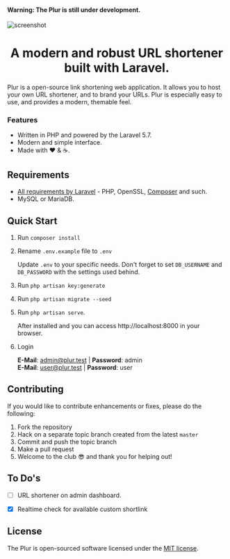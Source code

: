 <h4>Warning: The Plur is still under development.</h4>

![screenshot](https://i.imgur.com/rHJQyQz.jpg)
<h1 align="center">A modern and robust URL shortener built with Laravel.</h1>

Plur is a open-source link shortening web application. It allows you to host your own URL shortener, and to brand your URLs. Plur is especially easy to use, and provides a modern, themable feel.

### Features
* Written in PHP and powered by the Laravel 5.7.
* Modern and simple interface.
* Made with :heart: &amp; :coffee:.

## Requirements
- [All requirements by Laravel](https://laravel.com/docs/installation#server-requirements) - PHP, OpenSSL, [Composer](https://getcomposer.org/) and such.
- MySQL or MariaDB.


## Quick Start
1. Run `composer install`

2. Rename `.env.example` file to `.env`

   Update `.env` to your specific needs. Don't forget to set `DB_USERNAME` and `DB_PASSWORD` with the settings used behind.

3. Run `php artisan key:generate`

4. Run `php artisan migrate --seed`

5. Run `php artisan serve`.

   After installed and you can access http://localhost:8000 in your browser.

6. Login

   **E-Mail**: admin@plur.test | **Password**: admin <br>
   **E-Mail**: user@plur.test | **Password**: user


## Contributing
If you would like to contribute enhancements or fixes, please do the following:

1. Fork the repository
2. Hack on a separate topic branch created from the latest `master`
3. Commit and push the topic branch
4. Make a pull request
5. Welcome to the club :sunglasses: and thank you for helping out!


## To Do's
- [ ] URL shortener on admin dashboard.
- [x] Realtime check for available custom shortlink


## License
The Plur is open-sourced software licensed under the [MIT license](https://github.com/realodix/plur/blob/master/LICENSE).
